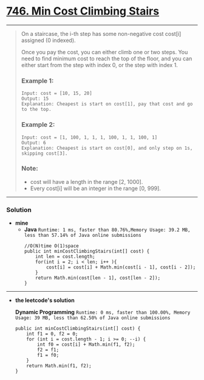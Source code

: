 # [746. Min Cost Climbing Stairs](https://leetcode.com/problems/min-cost-climbing-stairs/description/)
---

> On a staircase, the i-th step has some non-negative cost cost[i] assigned (0 indexed).
>
> Once you pay the cost, you can either climb one or two steps. You need to find minimum cost to reach the top of the floor, and you can either start from the step with index 0, or the step with index 1.
>
> ### Example 1:
> ```
> Input: cost = [10, 15, 20]
> Output: 15
> Explanation: Cheapest is start on cost[1], pay that cost and go to the top.
> ```
>
> ### Example 2:
> ```
> Input: cost = [1, 100, 1, 1, 1, 100, 1, 1, 100, 1]
> Output: 6
> Explanation: Cheapest is start on cost[0], and only step on 1s, skipping cost[3].
> ```
>
> ### Note:
> * cost will have a length in the range [2, 1000].
> * Every cost[i] will be an integer in the range [0, 999].

---

### Solution

* **mine** 
  * **Java**
    `Runtime: 1 ms, faster than 80.76%,Memory Usage: 39.2 MB, less than 57.14% of Java online submissions`
    ```
    //O(N)time O(1)space
    public int minCostClimbingStairs(int[] cost) {
        int len = cost.length;
        for(int i = 2; i < len; i++ ){
            cost[i] = cost[i] + Math.min(cost[i - 1], cost[i - 2]);
        }
        return Math.min(cost[len - 1], cost[len - 2]);
    }
    ```
    
---

* **the leetcode's solution** 

    **Dynamic Programming** `Runtime: 0 ms, faster than 100.00%, Memory Usage: 39 MB, less than 62.50% of Java online submissions `
    ```
    public int minCostClimbingStairs(int[] cost) {
        int f1 = 0, f2 = 0;
        for (int i = cost.length - 1; i >= 0; --i) {
            int f0 = cost[i] + Math.min(f1, f2);
            f2 = f1;
            f1 = f0;
        }
        return Math.min(f1, f2);
    }
    ```
